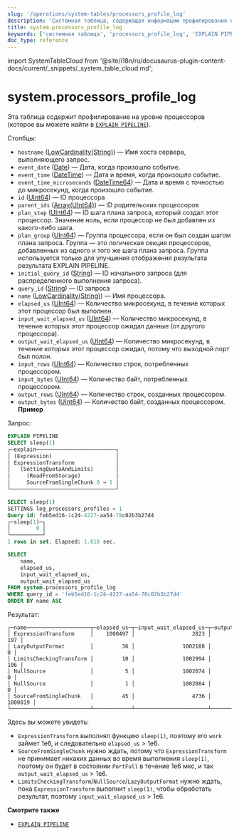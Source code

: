 ```yaml
---
slug: '/operations/system-tables/processors_profile_log'
description: 'Системная таблица, содержащая информацию профилирования на уровне'
title: system.processors_profile_log
keywords: ['системная таблица', 'processors_profile_log', 'EXPLAIN PIPELINE']
doc_type: reference
---
```

import SystemTableCloud from '@site/i18n/ru/docusaurus-plugin-content-docs/current/_snippets/_system_table_cloud.md';


# system.processors_profile_log

<SystemTableCloud/>

Эта таблица содержит профилирование на уровне процессоров (которое вы можете найти в [`EXPLAIN PIPELINE`](../../sql-reference/statements/explain.md#explain-pipeline)).

Столбцы:

- `hostname` ([LowCardinality(String)](../../sql-reference/data-types/string.md)) — Имя хоста сервера, выполняющего запрос.
- `event_date` ([Date](../../sql-reference/data-types/date.md)) — Дата, когда произошло событие.
- `event_time` ([DateTime](../../sql-reference/data-types/datetime.md)) — Дата и время, когда произошло событие.
- `event_time_microseconds` ([DateTime64](../../sql-reference/data-types/datetime64.md)) — Дата и время с точностью до микросекунд, когда произошло событие.
- `id` ([UInt64](../../sql-reference/data-types/int-uint.md)) — ID процессора
- `parent_ids` ([Array(UInt64)](../../sql-reference/data-types/array.md)) — ID родительских процессоров
- `plan_step` ([UInt64](../../sql-reference/data-types/int-uint.md)) — ID шага плана запроса, который создал этот процессор. Значение ноль, если процессор не был добавлен из какого-либо шага.
- `plan_group` ([UInt64](../../sql-reference/data-types/int-uint.md)) — Группа процессора, если он был создан шагом плана запроса. Группа — это логическая секция процессоров, добавленных из одного и того же шага плана запроса. Группа используется только для улучшения отображения результата результата EXPLAIN PIPELINE.
- `initial_query_id` ([String](../../sql-reference/data-types/string.md)) — ID начального запроса (для распределенного выполнения запроса).
- `query_id` ([String](../../sql-reference/data-types/string.md)) — ID запроса
- `name` ([LowCardinality(String)](../../sql-reference/data-types/lowcardinality.md)) — Имя процессора.
- `elapsed_us` ([UInt64](../../sql-reference/data-types/int-uint.md)) — Количество микросекунд, в течение которых этот процессор был выполнен.
- `input_wait_elapsed_us` ([UInt64](../../sql-reference/data-types/int-uint.md)) — Количество микросекунд, в течение которых этот процессор ожидал данные (от другого процессора).
- `output_wait_elapsed_us` ([UInt64](../../sql-reference/data-types/int-uint.md)) — Количество микросекунд, в течение которых этот процессор ожидал, потому что выходной порт был полон.
- `input_rows` ([UInt64](../../sql-reference/data-types/int-uint.md)) — Количество строк, потребленных процессором.
- `input_bytes` ([UInt64](../../sql-reference/data-types/int-uint.md)) — Количество байт, потребленных процессором.
- `output_rows` ([UInt64](../../sql-reference/data-types/int-uint.md)) — Количество строк, созданных процессором.
- `output_bytes` ([UInt64](../../sql-reference/data-types/int-uint.md)) — Количество байт, созданных процессором.
**Пример**

Запрос:

```sql
EXPLAIN PIPELINE
SELECT sleep(1)
┌─explain─────────────────────────┐
│ (Expression)                    │
│ ExpressionTransform             │
│   (SettingQuotaAndLimits)       │
│     (ReadFromStorage)           │
│     SourceFromSingleChunk 0 → 1 │
└─────────────────────────────────┘

SELECT sleep(1)
SETTINGS log_processors_profiles = 1
Query id: feb5ed16-1c24-4227-aa54-78c02b3b27d4
┌─sleep(1)─┐
│        0 │
└──────────┘
1 rows in set. Elapsed: 1.018 sec.

SELECT
    name,
    elapsed_us,
    input_wait_elapsed_us,
    output_wait_elapsed_us
FROM system.processors_profile_log
WHERE query_id = 'feb5ed16-1c24-4227-aa54-78c02b3b27d4'
ORDER BY name ASC
```

Результат:

```text
┌─name────────────────────┬─elapsed_us─┬─input_wait_elapsed_us─┬─output_wait_elapsed_us─┐
│ ExpressionTransform     │    1000497 │                  2823 │                    197 │
│ LazyOutputFormat        │         36 │               1002188 │                      0 │
│ LimitsCheckingTransform │         10 │               1002994 │                    106 │
│ NullSource              │          5 │               1002074 │                      0 │
│ NullSource              │          1 │               1002084 │                      0 │
│ SourceFromSingleChunk   │         45 │                  4736 │                1000819 │
└─────────────────────────┴────────────┴───────────────────────┴────────────────────────┘
```

Здесь вы можете увидеть:

- `ExpressionTransform` выполнял функцию `sleep(1)`, поэтому его `work` займет 1e6, и следовательно `elapsed_us` > 1e6.
- `SourceFromSingleChunk` нужно ждать, потому что `ExpressionTransform` не принимает никаких данных во время выполнения `sleep(1)`, поэтому он будет в состоянии `PortFull` в течение 1e6 мкс, и так `output_wait_elapsed_us` > 1e6.
- `LimitsCheckingTransform`/`NullSource`/`LazyOutputFormat` нужно ждать, пока `ExpressionTransform` выполнит `sleep(1)`, чтобы обработать результат, поэтому `input_wait_elapsed_us` > 1e6.

**Смотрите также**

- [`EXPLAIN PIPELINE`](../../sql-reference/statements/explain.md#explain-pipeline)